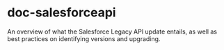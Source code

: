 # doc-salesforceapi
An overview of what the Salesforce Legacy API update entails, as well as best practices on identifying versions and upgrading. 
